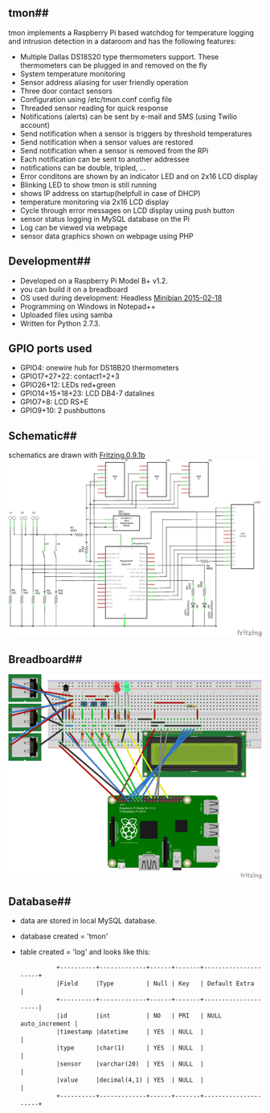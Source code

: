 ## tmon##
tmon implements a Raspberry Pi based watchdog for temperature logging and intrusion detection in a dataroom and has the following features: 
- Multiple Dallas DS18S20 type thermometers support. These thermometers can be plugged in and removed on the fly
- System temperature monitoring
- Sensor address aliasing for user friendly operation
- Three door contact sensors
- Configuration using /etc/tmon.conf config file
- Threaded sensor reading for quick response
- Notifications (alerts) can be sent by e-mail and SMS (using Twilio account)
- Send notification when a sensor is triggers by threshold temperatures
- Send notification when a sensor values are restored
- Send notification when a sensor is removed from the RPi
- Each notification can be sent to another addressee
- notifications can be double, tripled, ...
- Error conditons are shown by an indicator LED and on 2x16 LCD display
- Blinking LED to show tmon is still running
- shows IP address on startup(helpfull in case of DHCP)
- temperature monitoring via 2x16 LCD display
- Cycle through error messages on LCD display using push button
- sensor status logging in MySQL database on the Pi
- Log can be viewed via webpage
- sensor data graphics shown on webpage using PHP

## Development##
- Developed on a Raspberry Pi Model B+ v1.2.
- you can build it on a breadboard
- OS used during development: Headless [Minibian 2015-02-18](https://minibianpi.wordpress.com/)
- Programming on Windows in Notepad++
- Uploaded files using samba
- Written for Python 2.7.3.

## GPIO ports used ##
- GPIO4: onewire hub for DS18B20 thermometers
- GPIO17+27+22: contact1+2+3
- GPIO26+12: LEDs red+green
- GPIO14+15+18+23: LCD DB4-7 datalines
- GPIO7+8: LCD RS+E
- GPIO9+10: 2 pushbuttons

## Schematic##
schematics are drawn with [Fritzing.0.9.1b](http://fritzing.org/)
![schematic](schema/tmon_schem.png?raw=true)

## Breadboard##
![breadboard](schema/tmon_bb.png?raw=true)

## Database##
- data are stored in local MySQL database.
- database created = 'tmon'
- table created = 'log' and looks like this:

                +----------+-------------+------+-------+---------------------+
                |Field     |Type         | Null | Key   | Default Extra       |
                +----------+-------------+------+-------+---------------------|
                |id        |int          | NO   | PRI   | NULL auto_increment |
                |timestamp |datetime     | YES  | NULL  |                     |
                |type      |char(1)      | YES  | NULL  |                     |
                |sensor    |varchar(20)  | YES  | NULL  |                     |
                |value     |decimal(4,1) | YES  | NULL  |                     |
                +----------+-------------+------+-------+---------------------+

